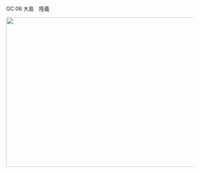 <html>
<head>
<meta charset="utf-8">
</head>

<body>
<p>GC 06 大島　陸義</p>
<p><img src="なぎあす完成.jpg" width="562" height="404" alt=""/></p>
</body>
</html>
